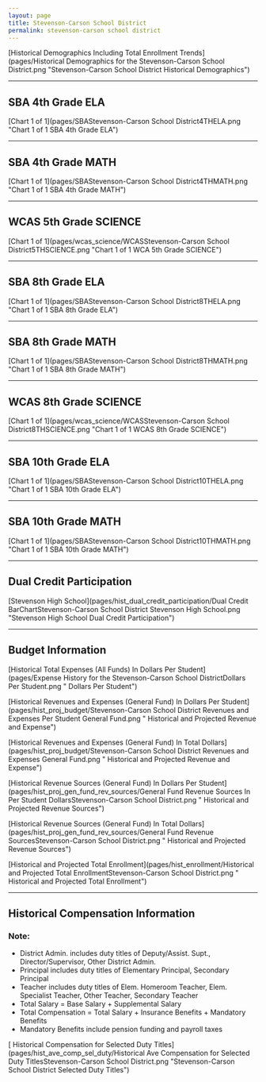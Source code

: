 ```yaml
---
layout: page
title: Stevenson-Carson School District
permalink: stevenson-carson school district
---
```



[Historical Demographics Including Total Enrollment Trends](pages/Historical Demographics for the Stevenson-Carson School District.png "Stevenson-Carson School District Historical Demographics")

___

## SBA 4th Grade ELA

[Chart 1 of 1](pages/SBAStevenson-Carson School District4THELA.png "Chart 1 of 1 SBA 4th Grade ELA")


___

## SBA 4th Grade MATH

[Chart 1 of 1](pages/SBAStevenson-Carson School District4THMATH.png "Chart 1 of 1 SBA 4th Grade MATH")


___

## WCAS 5th Grade SCIENCE

[Chart 1 of 1](pages/wcas_science/WCASStevenson-Carson School District5THSCIENCE.png "Chart 1 of 1 WCA 5th Grade SCIENCE")


___

## SBA 8th Grade ELA

[Chart 1 of 1](pages/SBAStevenson-Carson School District8THELA.png "Chart 1 of 1 SBA 8th Grade ELA")


___

## SBA 8th Grade MATH

[Chart 1 of 1](pages/SBAStevenson-Carson School District8THMATH.png "Chart 1 of 1 SBA 8th Grade MATH")


___

## WCAS 8th Grade SCIENCE

[Chart 1 of 1](pages/wcas_science/WCASStevenson-Carson School District8THSCIENCE.png "Chart 1 of 1 WCAS 8th Grade SCIENCE")


___

## SBA 10th Grade ELA

[Chart 1 of 1](pages/SBAStevenson-Carson School District10THELA.png "Chart 1 of 1 SBA 10th Grade ELA")


___

## SBA 10th Grade MATH

[Chart 1 of 1](pages/SBAStevenson-Carson School District10THMATH.png "Chart 1 of 1 SBA 10th Grade MATH")


___

## Dual Credit Participation

[Stevenson High School](pages/hist_dual_credit_participation/Dual Credit BarChartStevenson-Carson School District Stevenson High School.png "Stevenson High School Dual Credit Participation")


___

## Budget Information

[Historical Total Expenses (All Funds) In Dollars Per Student](pages/Expense History for the Stevenson-Carson School DistrictDollars Per Student.png " Dollars Per Student")

[Historical Revenues and Expenses (General Fund) In Dollars Per Student](pages/hist_proj_budget/Stevenson-Carson School District Revenues and Expenses Per Student General Fund.png " Historical and Projected Revenue and Expense")

[Historical Revenues and Expenses (General Fund) In Total Dollars](pages/hist_proj_budget/Stevenson-Carson School District Revenues and Expenses General Fund.png " Historical and Projected Revenue and Expense")

[Historical Revenue Sources (General Fund) In Dollars Per Student](pages/hist_proj_gen_fund_rev_sources/General Fund Revenue Sources In Per Student DollarsStevenson-Carson School District.png " Historical and Projected Revenue Sources")

[Historical Revenue Sources (General Fund) In Total Dollars](pages/hist_proj_gen_fund_rev_sources/General Fund Revenue SourcesStevenson-Carson School District.png " Historical and Projected Revenue Sources")

[Historical and Projected Total Enrollment](pages/hist_enrollment/Historical and Projected Total EnrollmentStevenson-Carson School District.png " Historical and Projected Total Enrollment")


___

## Historical Compensation Information
### Note:
- District Admin. includes duty titles of Deputy/Assist. Supt., Director/Supervisor, Other District Admin.
- Principal includes duty titles of Elementary Principal, Secondary Principal
- Teacher includes duty titles of Elem. Homeroom Teacher, Elem. Specialist Teacher, Other Teacher, Secondary Teacher
- Total Salary = Base Salary + Supplemental Salary
- Total Compensation = Total Salary + Insurance Benefits + Mandatory Benefits
- Mandatory Benefits include pension funding and payroll taxes

[ Historical Compensation for Selected Duty Titles](pages/hist_ave_comp_sel_duty/Historical Ave Compensation for Selected Duty TitlesStevenson-Carson School District.png "Stevenson-Carson School District Selected Duty Titles")

